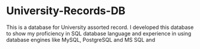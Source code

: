 # University-Records-DB
This is a database for University assorted record. I developed this database to show my proficiency in SQL database language and experience in using database engines like MySQL, PostgreSQL and MS SQL and 
